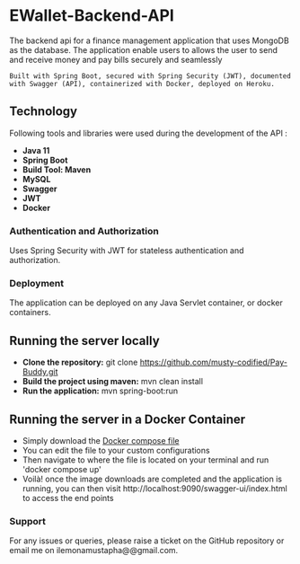 # EWallet-Backend-API
The backend api for a finance management application that uses MongoDB as the database.
The application enable users to allows the user to send and receive money and pay bills securely and seamlessly

`Built with Spring Boot, secured with Spring Security (JWT), documented with Swagger (API),
containerized with Docker, deployed on Heroku.`

## Technology ##
Following tools and libraries were used during the development of the API :
- **Java 11** 
- **Spring Boot** 
- **Build Tool: Maven**
- **MySQL** 
- **Swagger**
- **JWT**
- **Docker**

### Authentication and Authorization
Uses Spring Security with JWT for stateless authentication and authorization.

### Deployment
The application can be deployed on any Java Servlet container, or docker containers.

## Running the server locally ##
* **Clone the repository:** git clone https://github.com/musty-codified/Pay-Buddy.git
* **Build the project using maven:** mvn clean install 
* **Run the application:** mvn spring-boot:run


## Running the server in a Docker Container ##
* Simply download the [Docker compose file](https://github.com/musty-codified/Pay-Buddy/blob/main/docker-compose.yml)
* You can edit the file to your custom configurations
* Then navigate to where the file is located on your terminal and run 'docker compose up'
* Voilà! once the image downloads are completed and the application is running, you can then visit http://localhost:9090/swagger-ui/index.html to access the end points


### Support
For any issues or queries, please raise a ticket on the GitHub repository or email me on ilemonamustapha@@gmail.com.








